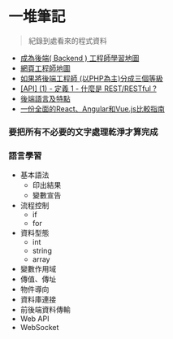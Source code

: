 # 一堆筆記

> 紀錄到處看來的程式資料

- [成為後端( Backend ) 工程師學習地圖](https://softnshare.com/backenddeveloper/)
- [網頁工程師地圖](https://github.com/kamranahmedse/developer-roadmap)
- [如果將後端工程師 (以PHP為主)分成三個等級 ](https://blog.waws.idv.tw/?p=105)
- [[API] (1) - 定義 1 - 什麼是 REST/RESTful ?](https://ithelp.ithome.com.tw/articles/10157431)
- [後端語言及特點](<https://www.itread01.com/content/1550648008.html>)
- [一份全面的React、Angular和Vue.js比較指南](<https://kknews.cc/zh-tw/other/r33n9vn.html>)

### 要把所有不必要的文字處理乾淨才算完成

### 語言學習

- 基本語法
	- 印出結果
	- 變數宣告
- 流程控制
	- if
	- for
- 資料型態
	- int
	- string
	- array
- 變數作用域
- 傳值、傳址
- 物件導向
- 資料庫連接
- 前後端資料傳輸
- Web API
- WebSocket
